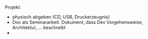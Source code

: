 Projekt:
- physisch abgeben (CD, USB, Druckerzeugnis)
- Doc als Seminararbeit. Dokument, dass Dev Vorgehensweise, Architektur, ... beschreibt
- 
